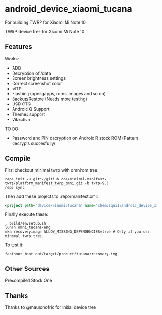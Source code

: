 # android_device_xiaomi_tucana
For building TWRP for Xiaomi Mi Note 10

TWRP device tree for Xiaomi Mi Note 10

## Features

Works:

- ADB
- Decryption of /data
- Screen brightness settings
- Correct screenshot color
- MTP
- Flashing (opengapps, roms, images and so on)
- Backup/Restore (Needs more testing)
- USB OTG
- Android Q Support
- Themes support
- Vibration

TO DO:

- Password and PIN decryption on Android R stock ROM (Pattern decrypts succesfully)


## Compile

First checkout minimal twrp with omnirom tree:

```
repo init -u git://github.com/minimal-manifest-twrp/platform_manifest_twrp_omni.git -b twrp-9.0
repo sync
```

Then add these projects to .repo/manifest.xml:

```xml
<project path="device/xiaomi/tucana" name="chemusqui1/android_device_xiaomi_tucana" remote="github" revision="shrp-2.x" />
```

Finally execute these:

```
. build/envsetup.sh
lunch omni_tucana-eng
mka recoveryimage ALLOW_MISSING_DEPENDENCIES=true # Only if you use minimal twrp tree.
```

To test it:

```
fastboot boot out/target/product/tucana/recovery.img
```

## Other Sources

Precompiled Stock One

## Thanks

Thanks to @mauronofrio for initial device tree
